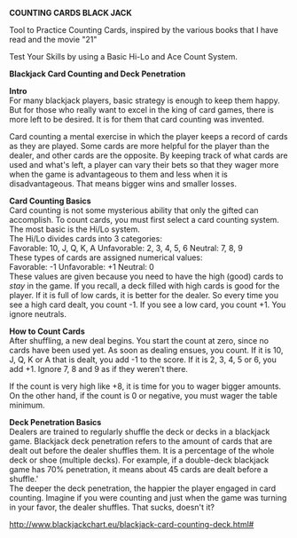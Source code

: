 ****COUNTING CARDS BLACK JACK****  

Tool to Practice Counting Cards, inspired by the various books that I have read and the movie "21"  

Test Your Skills by using a Basic Hi-Lo and Ace Count System.  



****Blackjack Card Counting and Deck Penetration****  

**Intro**  
For many blackjack players, basic strategy is enough to keep them happy. But for those who really want to excel in the king of card games, there is more left to be desired. It is for them that card counting was invented.  

Card counting a mental exercise in which the player keeps a record of cards as they are played. Some cards are more helpful for the player than the dealer, and other cards are the opposite. By keeping track of what cards are used and what's left, a player can vary their bets so that they wager more when the game is advantageous to them and less when it is disadvantageous. That means bigger wins and smaller losses.  

**Card Counting Basics**  
Card counting is not some mysterious ability that only the gifted can accomplish. To count cards, you must first select a card counting system. The most basic is the Hi/Lo system.  
The Hi/Lo divides cards into 3 categories:  
Favorable: 10, J, Q, K, A Unfavorable: 2, 3, 4, 5, 6 Neutral: 7, 8, 9  
These types of cards are assigned numerical values:  
Favorable: -1 Unfavorable: +1 Neutral: 0  
These values are given because you need to have the high (good) cards to *stay* in the game. If you recall, a deck filled with high cards is good for the player. If it is full of low cards, it is better for the dealer. So every time you see a high card dealt, you count -1. If you see a low card, you count +1. You ignore neutrals.  

**How to Count Cards**  
After shuffling, a new deal begins. You start the count at zero, since no cards have been used yet. As soon as dealing ensues, you count. If it is 10, J, Q, K or A that is dealt, you add -1 to the score. If it is 2, 3, 4, 5 or 6, you add +1. Ignore 7, 8 and 9 as if they weren't there.  

If the count is very high like +8, it is time for you to wager bigger amounts. On the other hand, if the count is 0 or negative, you must wager the table minimum.  

**Deck Penetration Basics**  
Dealers are trained to regularly shuffle the deck or decks in a blackjack game. Blackjack deck penetration refers to the amount of cards that are dealt out before the dealer shuffles them. It is a percentage of the whole deck or shoe (multiple decks). For example, if a double-deck blackjack game has 70% penetration, it means about 45 cards are dealt before a shuffle.'  
The deeper the deck penetration, the happier the player engaged in card counting. Imagine if you were counting and just when the game was turning in your favor, the dealer shuffles. That sucks, doesn't it?  


http://www.blackjackchart.eu/blackjack-card-counting-deck.html# 